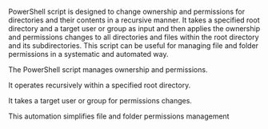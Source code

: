  PowerShell script is designed to change ownership and permissions for directories and their contents in a recursive manner. It takes a specified root directory and a target user or group as input and then applies the ownership and permissions changes to all directories 
 and files within the root directory and its subdirectories. This script can be useful for managing file and folder permissions in a systematic and automated way.


The PowerShell script manages ownership and permissions.

It operates recursively within a specified root directory.

It takes a target user or group for permissions changes.

This automation simplifies file and folder permissions management
